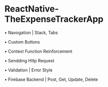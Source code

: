 # ReactNative-TheExpenseTrackerApp


• Navogation | Stack, Tabs

• Custom Buttons

• Context Function Reinforcement

• Sendding Http Request

• Validation | Error Style

• Firebase Backend | Post, Get, Update, Delete

